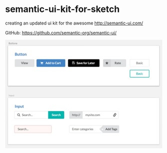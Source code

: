 # semantic-ui-kit-for-sketch

creating an updated ui kit for the awesome http://semantic-ui.com/

GitHub: https://github.com/semantic-org/semantic-ui/

![Alt text](/snapshot.jpg?raw=true)
